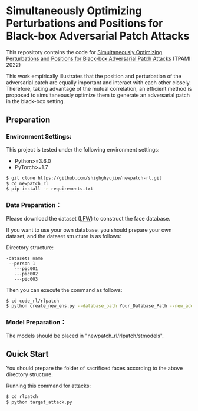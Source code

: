 # Simultaneously Optimizing Perturbations and Positions for Black-box Adversarial Patch Attacks

This repository contains the code for [Simultaneously Optimizing Perturbations and Positions for Black-box Adversarial Patch Attacks](https://arxiv.org/abs/2212.12995) (TPAMI 2022)

This work empirically illustrates that the position and perturbation
of the adversarial patch are equally important and interact
with each other closely. Therefore, taking advantage of
the mutual correlation, an efficient method is proposed to
simultaneously optimize them to generate an adversarial
patch in the black-box setting.

## Preparation

### Environment Settings:

This project is tested under the following environment settings:
+ Python>=3.6.0
+ PyTorch>=1.7

```bash
$ git clone https://github.com/shighghyujie/newpatch-rl.git
$ cd newpatch_rl
$ pip install -r requirements.txt
```

### Data Preparation：
Please download the dataset ([LFW](http://vis-www.cs.umass.edu/lfw/)) to construct the face database.

If you want to use your own database, you should prepare your own dataset, and the dataset structure is as follows:

Directory structure:
```
-datasets name
 --person 1
   ---pic001
   ---pic002
   ---pic003  
```
Then you can execute the command as follows:

```bash
$ cd code_rl/rlpatch
$ python create_new_ens.py --database_path Your_Database_Path --new_add 0
```

### Model Preparation：

The models should be placed  in "newpatch_rl/rlpatch/stmodels".


## Quick Start
You should prepare the folder of sacrificed faces according to the above directory structure.

Running this command for attacks:
```bash
$ cd rlpatch
$ python target_attack.py
```

